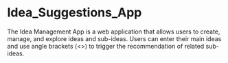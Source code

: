 # Idea_Suggestions_App
The Idea Management App is a web application that allows users to create, manage, and explore ideas and sub-ideas. Users can enter their main ideas and use angle brackets (&lt;>) to trigger the recommendation of related sub-ideas.
